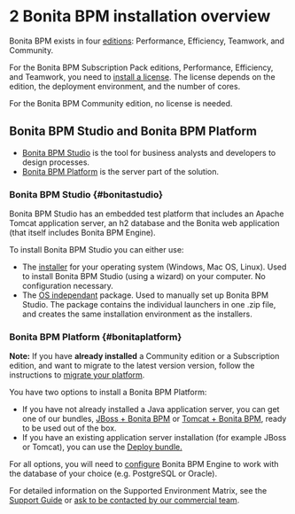 
2 Bonita BPM installation overview
==================================

Bonita BPM exists in four [editions](http://www.bonitasoft.com/node/14673/products-v2#versions): Performance, Efficiency, Teamwork, and Community.

For the Bonita BPM Subscription Pack editions, Performance, Efficiency, and Teamwork, you need to [install a license](/licenses-1). The license depends on the edition, the deployment environment, and the number of cores.

For the Bonita BPM Community edition, no license is needed.

Bonita BPM Studio and Bonita BPM Platform
-----------------------------------------

-   [Bonita BPM Studio](/bonita-bpm-overview-0#bonitastudio) is the tool for business analysts and developers to design processes.
-   [Bonita BPM Platform](/bonita-bpm-overview-0#bonitaplatform) is the server part of the solution.

### Bonita BPM Studio {#bonitastudio}

Bonita BPM Studio has an embedded test platform that includes an Apache Tomcat application server, an h2 database and the Bonita web application (that itself includes Bonita BPM Engine).

To install Bonita BPM Studio you can either use:

-   The [installer](/bonita-bpm-studio-installation-2) for your operating system (Windows, Mac OS, Linux).
    Used to install Bonita BPM Studio (using a wizard) on your computer. No configuration necessary.
-   The [OS independant](/bonita-bpm-studio-installation-2#all_os) package. Used to manually set up Bonita BPM Studio.
    The package contains the individual launchers in one .zip file, and creates the same installation environment as the installers.

### Bonita BPM Platform {#bonitaplatform}

<div class="alert alert-info">

<span class="glyphicon glyphicon-info-sign"></span> **Note:** If you have **already installed** a Community edition or a Subscription edition,
and want to migrate to the latest version version, follow the instructions to [migrate your platform](/migrate-earlier-version-bonita-bpm-0).

</div>

You have two options to install a Bonita BPM Platform:

-   If you have not already installed a Java application server, you can get one of our bundles, [JBoss + Bonita BPM](/jboss-bundle-3) or [Tomcat + Bonita BPM](/tomcat-bundle-2),
    ready to be used out of the box.
-   If you have an existing application server installation (for example JBoss or Tomcat),
    you can use the [Deploy bundle.](/deploy-bundle-2)

For all options, you will need to [configure](/database-configuration-2%0D%0A) Bonita BPM Engine to work with the database of your choice (e.g. PostgreSQL or Oracle).

For detailed information on the Supported Environment Matrix, see the [Support Guide](var_support_guide) or [ask to be contacted by our commercial team](http://www.bonitasoft.com/be-part-it/contact-us).

